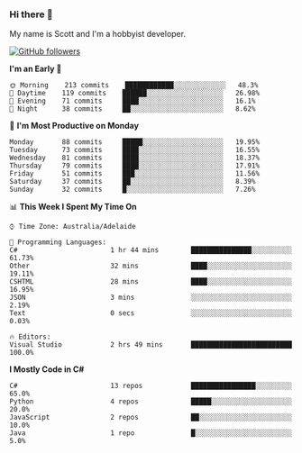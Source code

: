 ### Hi there 👋

My name is Scott and I'm a hobbyist developer.

[![GitHub followers](https://img.shields.io/github/followers/puppetsw?label=Follow&style=social)](https://github.com/puppetsw?tab=followers)

<!--START_SECTION:waka-->
**I'm an Early 🐤** 

```text
🌞 Morning    213 commits    ████████████░░░░░░░░░░░░░   48.3% 
🌆 Daytime    119 commits    ██████░░░░░░░░░░░░░░░░░░░   26.98% 
🌃 Evening    71 commits     ████░░░░░░░░░░░░░░░░░░░░░   16.1% 
🌙 Night      38 commits     ██░░░░░░░░░░░░░░░░░░░░░░░   8.62%

```
📅 **I'm Most Productive on Monday** 

```text
Monday       88 commits     █████░░░░░░░░░░░░░░░░░░░░   19.95% 
Tuesday      73 commits     ████░░░░░░░░░░░░░░░░░░░░░   16.55% 
Wednesday    81 commits     ████░░░░░░░░░░░░░░░░░░░░░   18.37% 
Thursday     79 commits     ████░░░░░░░░░░░░░░░░░░░░░   17.91% 
Friday       51 commits     ███░░░░░░░░░░░░░░░░░░░░░░   11.56% 
Saturday     37 commits     ██░░░░░░░░░░░░░░░░░░░░░░░   8.39% 
Sunday       32 commits     █░░░░░░░░░░░░░░░░░░░░░░░░   7.26%

```


📊 **This Week I Spent My Time On** 

```text
⌚︎ Time Zone: Australia/Adelaide

💬 Programming Languages: 
C#                       1 hr 44 mins        ███████████████░░░░░░░░░░   61.73% 
Other                    32 mins             ████░░░░░░░░░░░░░░░░░░░░░   19.11% 
CSHTML                   28 mins             ████░░░░░░░░░░░░░░░░░░░░░   16.95% 
JSON                     3 mins              ░░░░░░░░░░░░░░░░░░░░░░░░░   2.19% 
Text                     0 secs              ░░░░░░░░░░░░░░░░░░░░░░░░░   0.03%

🔥 Editors: 
Visual Studio            2 hrs 49 mins       █████████████████████████   100.0%

```

**I Mostly Code in C#** 

```text
C#                       13 repos            ████████████████░░░░░░░░░   65.0% 
Python                   4 repos             █████░░░░░░░░░░░░░░░░░░░░   20.0% 
JavaScript               2 repos             ██░░░░░░░░░░░░░░░░░░░░░░░   10.0% 
Java                     1 repo              █░░░░░░░░░░░░░░░░░░░░░░░░   5.0%

```



<!--END_SECTION:waka-->

<!--
**puppetsw/puppetsw** is a ✨ _special_ ✨ repository because its `README.md` (this file) appears on your GitHub profile.

Here are some ideas to get you started:

- 🔭 I’m currently working on ...
- 🌱 I’m currently learning ...
- 👯 I’m looking to collaborate on ...
- 🤔 I’m looking for help with ...
- 💬 Ask me about ...
- 📫 How to reach me: ...
- 😄 Pronouns: ...
- ⚡ Fun fact: ...
-->
